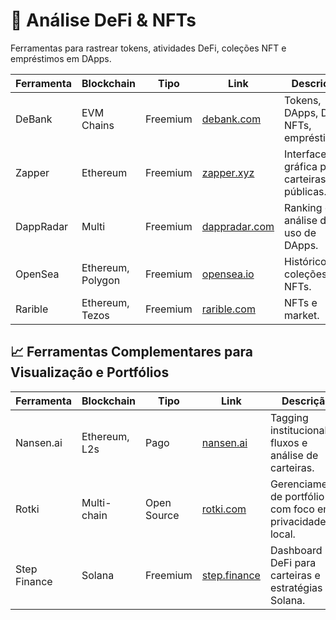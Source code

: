 # 🔗 Análise DeFi & NFTs

Ferramentas para rastrear tokens, atividades DeFi, coleções NFT e empréstimos em DApps.

| Ferramenta | Blockchain | Tipo | Link | Descrição |
|-----------|------------|------|------|-----------|
| DeBank | EVM Chains | Freemium | [debank.com](https://debank.com) | Tokens, DApps, DeFi, NFTs, empréstimos. |
| Zapper | Ethereum | Freemium | [zapper.xyz](https://zapper.xyz) | Interface gráfica para carteiras públicas. |
| DappRadar | Multi | Freemium | [dappradar.com](https://dappradar.com) | Ranking e análise de uso de DApps. |
| OpenSea | Ethereum, Polygon | Freemium | [opensea.io](https://opensea.io) | Histórico e coleções de NFTs. |
| Rarible | Ethereum, Tezos | Freemium | [rarible.com](https://rarible.com) | NFTs e market. |

## 📈 Ferramentas Complementares para Visualização e Portfólios

| Ferramenta  | Blockchain     | Tipo       | Link                                   | Descrição |
|-------------|----------------|------------|----------------------------------------|-----------|
| Nansen.ai   | Ethereum, L2s  | Pago       | [nansen.ai](https://www.nansen.ai)     | Tagging institucional, fluxos e análise de carteiras. |
| Rotki       | Multi-chain    | Open Source| [rotki.com](https://rotki.com)         | Gerenciamento de portfólio com foco em privacidade local. |
| Step Finance | Solana       | Freemium   | [step.finance](https://step.finance)   | Dashboard DeFi para carteiras e estratégias na Solana. |
